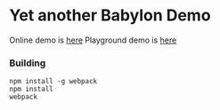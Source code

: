 # Yet another Babylon Demo

Online demo is [here](http://files.c75.in/pub/demo/babylon-cube-chaos/) 
Playground demo is [here](http://www.babylonjs-playground.com/#1E6NJO)

### Building

```
npm install -g webpack
npm install
webpack
```